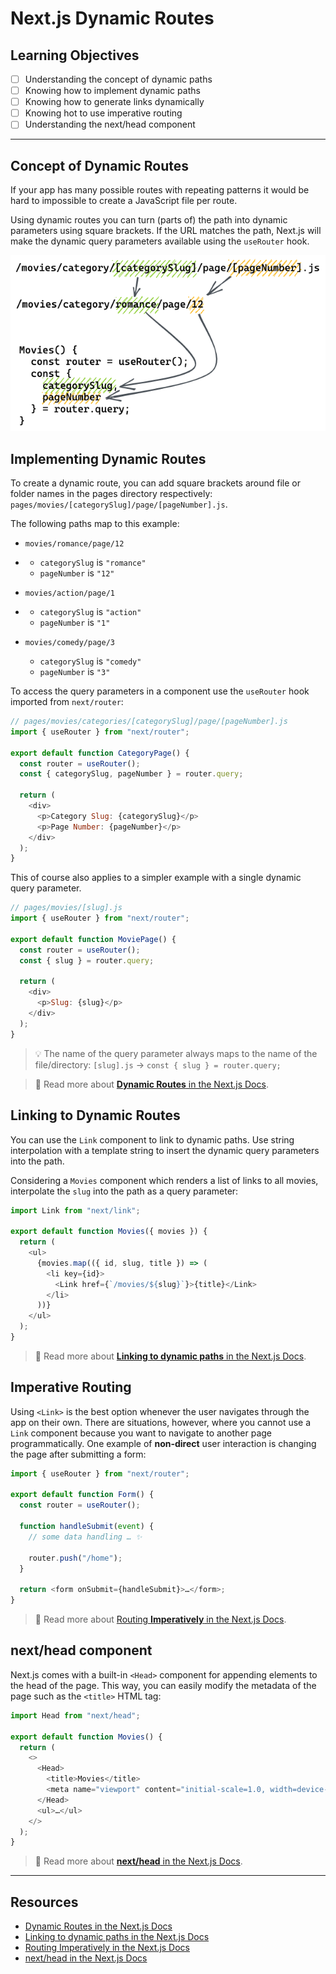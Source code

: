 # Next.js Dynamic Routes

## Learning Objectives

- [ ] Understanding the concept of dynamic paths
- [ ] Knowing how to implement dynamic paths
- [ ] Knowing how to generate links dynamically
- [ ] Knowing hot to use imperative routing
- [ ] Understanding the next/head component

---

## Concept of Dynamic Routes

If your app has many possible routes with repeating patterns it would be hard to impossible to create a JavaScript file per route.

Using dynamic routes you can turn (parts of) the path into dynamic parameters using square brackets. If the URL matches the path, Next.js will make the dynamic query parameters available using the `useRouter` hook.

![Dynamic Routing](./assets/dynamic-routes.excalidraw.png)

## Implementing Dynamic Routes

To create a dynamic route, you can add square brackets around file or folder names in the pages directory respectively: `pages/movies/[categorySlug]/page/[pageNumber].js`.

The following paths map to this example:

- `movies/romance/page/12`
- - `categorySlug` is `"romance"`
  - `pageNumber` is `"12"`
- `movies/action/page/1`
- - `categorySlug` is `"action"`
  - `pageNumber` is `"1"`
- `movies/comedy/page/3`

  - `categorySlug` is `"comedy"`
  - `pageNumber` is `"3"`

To access the query parameters in a component use the `useRouter` hook imported from `next/router`:

```js
// pages/movies/categories/[categorySlug]/page/[pageNumber].js
import { useRouter } from "next/router";

export default function CategoryPage() {
  const router = useRouter();
  const { categorySlug, pageNumber } = router.query;

  return (
    <div>
      <p>Category Slug: {categorySlug}</p>
      <p>Page Number: {pageNumber}</p>
    </div>
  );
}
```

This of course also applies to a simpler example with a single dynamic query parameter.

```js
// pages/movies/[slug].js
import { useRouter } from "next/router";

export default function MoviePage() {
  const router = useRouter();
  const { slug } = router.query;

  return (
    <div>
      <p>Slug: {slug}</p>
    </div>
  );
}
```

> 💡 The name of the query parameter always maps to the name of the file/directory: `[slug].js` → `const { slug } = router.query;`

> 📙 Read more about [**Dynamic Routes** in the Next.js Docs](https://nextjs.org/docs/routing/dynamic-routes).

## Linking to Dynamic Routes

You can use the `Link`
component to link to dynamic paths. Use string interpolation with a template string to insert the dynamic query parameters into the path.

Considering a `Movies` component which renders a list of links to all movies, interpolate the `slug` into the path as a query parameter:

```js
import Link from "next/link";

export default function Movies({ movies }) {
  return (
    <ul>
      {movies.map(({ id, slug, title }) => (
        <li key={id}>
          <Link href={`/movies/${slug}`}>{title}</Link>
        </li>
      ))}
    </ul>
  );
}
```

> 📙 Read more about
> [**Linking to dynamic paths** in the Next.js Docs](https://nextjs.org/docs/routing/introduction#linking-to-dynamic-paths).

## Imperative Routing

Using `<Link>` is the best option whenever the user navigates through the app on their own. There are
situations, however, where you cannot use a `Link` component because you want to navigate to another
page programmatically. One example of **non-direct** user interaction is changing the page after submitting a form:

```js
import { useRouter } from "next/router";

export default function Form() {
  const router = useRouter();

  function handleSubmit(event) {
    // some data handling … ✨

    router.push("/home");
  }

  return <form onSubmit={handleSubmit}>…</form>;
}
```

> 📙 Read more about [Routing **Imperatively** in the Next.js Docs](https://nextjs.org/docs/routing/imperatively).

## next/head component

Next.js comes with a built-in `<Head>` component for appending elements to the head of the page. This
way, you can easily modify the metadata of the page such as the `<title>` HTML tag:

```js
import Head from "next/head";

export default function Movies() {
  return (
    <>
      <Head>
        <title>Movies</title>
        <meta name="viewport" content="initial-scale=1.0, width=device-width" />
      </Head>
      <ul>…</ul>
    </>
  );
}
```

> 📙 Read more about [**next/head** in the Next.js Docs](https://nextjs.org/docs/api-reference/next/head).

---

## Resources

- [Dynamic Routes in the Next.js Docs](https://nextjs.org/docs/routing/dynamic-routes)
- [Linking to dynamic paths in the Next.js Docs](https://nextjs.org/docs/routing/introduction#linking-to-dynamic-paths)
- [Routing Imperatively in the Next.js Docs](https://nextjs.org/docs/routing/imperatively)
- [next/head in the Next.js Docs](https://nextjs.org/docs/api-reference/next/head)
